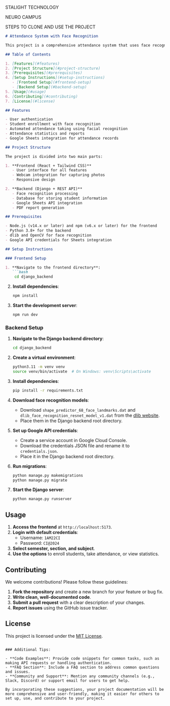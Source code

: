 STALIGHT TECHNOLOGY 

NEURO CAMPUS 


STEPS TO CLONE AND USE THE PROJECT 

```markdown
# Attendance System with Face Recognition

This project is a comprehensive attendance system that uses face recognition technology to automate student attendance tracking. It consists of a React frontend with Tailwind CSS and a Django backend.

## Table of Contents

1. [Features](#features)
2. [Project Structure](#project-structure)
3. [Prerequisites](#prerequisites)
4. [Setup Instructions](#setup-instructions)
   - [Frontend Setup](#frontend-setup)
   - [Backend Setup](#backend-setup)
5. [Usage](#usage)
6. [Contributing](#contributing)
7. [License](#license)

## Features

- User authentication
- Student enrollment with face recognition
- Automated attendance taking using facial recognition
- Attendance statistics and reports
- Google Sheets integration for attendance records

## Project Structure

The project is divided into two main parts:

1. **Frontend (React + Tailwind CSS)**
   - User interface for all features
   - Webcam integration for capturing photos
   - Responsive design

2. **Backend (Django + REST API)**
   - Face recognition processing
   - Database for storing student information
   - Google Sheets API integration
   - PDF report generation

## Prerequisites

- Node.js (v14.x or later) and npm (v6.x or later) for the frontend
- Python 3.8+ for the backend
- dlib and OpenCV for face recognition
- Google API credentials for Sheets integration

## Setup Instructions

### Frontend Setup

1. **Navigate to the frontend directory**:
   ```bash
    cd django_backend
   ```

2. **Install dependencies**:
   ```bash
   npm install
   ```

3. **Start the development server**:
   ```bash
   npm run dev
   ```

### Backend Setup

1. **Navigate to the Django backend directory**:
   ```bash
   cd django_backend
   ```

2. **Create a virtual environment**:
   ```bash
   python3.11 -m venv venv
   source venv/bin/activate  # On Windows: venv\Scripts\activate
   ```

3. **Install dependencies**:
   ```bash
   pip install -r requirements.txt
   ```

4. **Download face recognition models**:
   - Download `shape_predictor_68_face_landmarks.dat` and `dlib_face_recognition_resnet_model_v1.dat` from the [dlib website](http://dlib.net/).
   - Place them in the Django backend root directory.

5. **Set up Google API credentials**:
   - Create a service account in Google Cloud Console.
   - Download the credentials JSON file and rename it to `credentials.json`.
   - Place it in the Django backend root directory.

6. **Run migrations**:
   ```bash
   python manage.py makemigrations
   python manage.py migrate
   ```

7. **Start the Django server**:
   ```bash
   python manage.py runserver
   ```

## Usage

1. **Access the frontend** at `http://localhost:5173`.
2. **Login with default credentials**:
   - Username: `1AM22CI`
   - Password: `CI@2024`
3. **Select semester, section, and subject**.
4. **Use the options** to enroll students, take attendance, or view statistics.

## Contributing

We welcome contributions! Please follow these guidelines:

1. **Fork the repository** and create a new branch for your feature or bug fix.
2. **Write clean, well-documented code**.
3. **Submit a pull request** with a clear description of your changes.
4. **Report issues** using the GitHub issue tracker.

## License

This project is licensed under the [MIT License](LICENSE).
```

### Additional Tips:

- **Code Examples**: Provide code snippets for common tasks, such as making API requests or handling authentication.
- **FAQ Section**: Include a FAQ section to address common questions and issues.
- **Community and Support**: Mention any community channels (e.g., Slack, Discord) or support email for users to get help.

By incorporating these suggestions, your project documentation will be more comprehensive and user-friendly, making it easier for others to set up, use, and contribute to your project.
